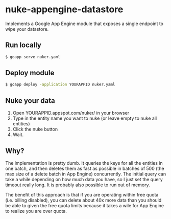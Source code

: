 # nuke-appengine-datastore
Implements a Google App Engine module that exposes a single endpoint to wipe your datastore.

## Run locally

```bash
$ goapp serve nuker.yaml
```

## Deploy module

```bash
$ goapp deploy -application YOURAPPID nuker.yaml
```

## Nuke your data

1. Open YOURAPPID.appspot.com/nuker/ in your browser
2. Type in the entity name you want to nuke (or leave empty to nuke all entities)
3. Click the nuke button
4. Wait.

## Why?

The implementation is pretty dumb. It queries the keys for all the entities in one batch, and then deletes them as fast as possible in batches of 500 (the max size of a delete batch in App Engine) concurrently. The initial query can take a while depending on how much data you have, so I just set the query timeout really long. It is probably also possible to run out of memory.

The benefit of this approach is that if you are operating within free quota (i.e. billing disabled), you can delete about 40x more data than you should be able to given the free quota limits because it takes a wile for App Engine to realize you are over quota.
